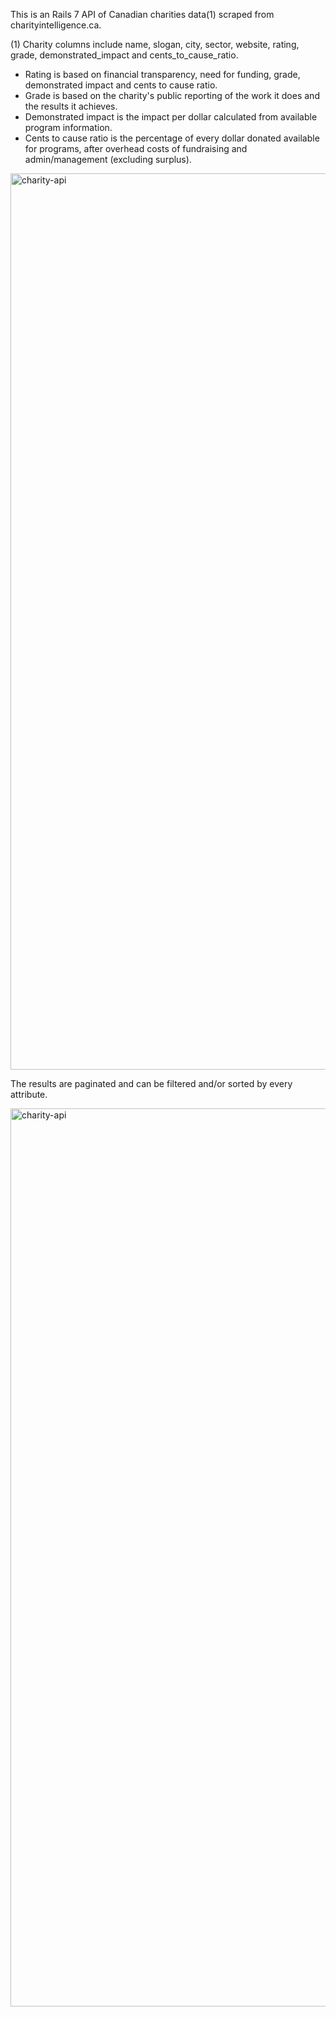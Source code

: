 This is an Rails 7 API of Canadian charities data(1) scraped from charityintelligence.ca.

(1) Charity columns include name, slogan, city, sector, website, rating, grade, demonstrated_impact and cents_to_cause_ratio.
  - Rating is based on financial transparency, need for funding, grade, demonstrated impact and cents to cause ratio.
  - Grade is based on the charity's public reporting of the work it does and the results it achieves.
  - Demonstrated impact is the impact per dollar calculated from available program information.
  - Cents to cause ratio is the percentage of every dollar donated available for programs, after overhead costs of fundraising and admin/management (excluding surplus).
  
<img width="1434" alt="charity-api" src="https://user-images.githubusercontent.com/104274353/220184366-8d30aa62-7543-42a9-b354-a25892bb34a4.png">
  
The results are paginated and can be filtered and/or sorted by every attribute.

<img width="1437" alt="charity-api" src="https://user-images.githubusercontent.com/104274353/220183643-6047c017-a00f-47f1-8b9e-868d021f5994.png">
